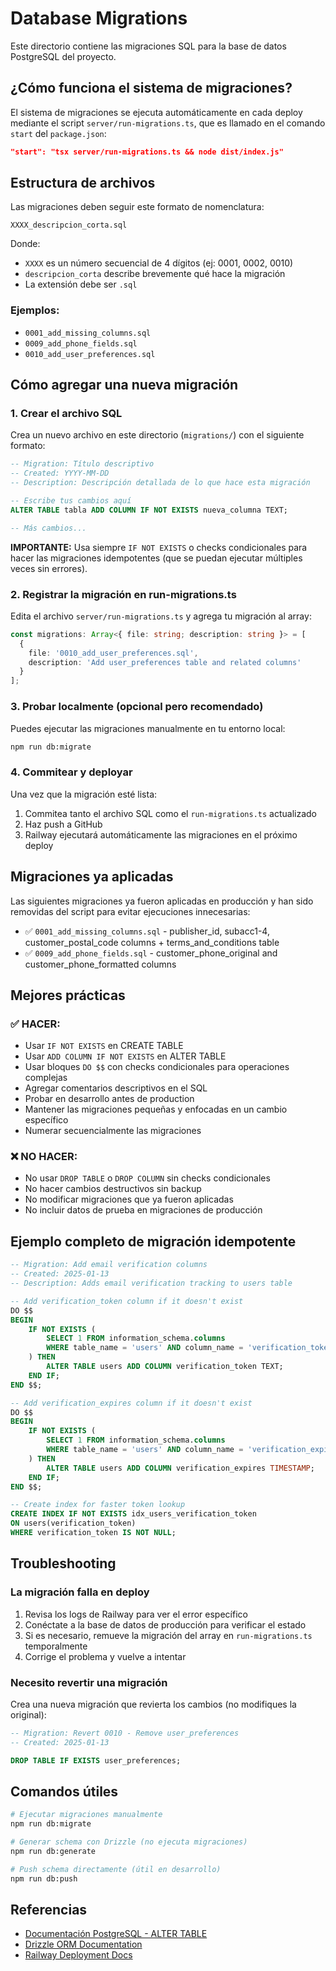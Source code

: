 # Database Migrations

Este directorio contiene las migraciones SQL para la base de datos PostgreSQL del proyecto.

## ¿Cómo funciona el sistema de migraciones?

El sistema de migraciones se ejecuta automáticamente en cada deploy mediante el script `server/run-migrations.ts`, que es llamado en el comando `start` del `package.json`:

```json
"start": "tsx server/run-migrations.ts && node dist/index.js"
```

## Estructura de archivos

Las migraciones deben seguir este formato de nomenclatura:

```
XXXX_descripcion_corta.sql
```

Donde:
- `XXXX` es un número secuencial de 4 dígitos (ej: 0001, 0002, 0010)
- `descripcion_corta` describe brevemente qué hace la migración
- La extensión debe ser `.sql`

### Ejemplos:
- `0001_add_missing_columns.sql`
- `0009_add_phone_fields.sql`
- `0010_add_user_preferences.sql`

## Cómo agregar una nueva migración

### 1. Crear el archivo SQL

Crea un nuevo archivo en este directorio (`migrations/`) con el siguiente formato:

```sql
-- Migration: Título descriptivo
-- Created: YYYY-MM-DD
-- Description: Descripción detallada de lo que hace esta migración

-- Escribe tus cambios aquí
ALTER TABLE tabla ADD COLUMN IF NOT EXISTS nueva_columna TEXT;

-- Más cambios...
```

**IMPORTANTE:** Usa siempre `IF NOT EXISTS` o checks condicionales para hacer las migraciones idempotentes (que se puedan ejecutar múltiples veces sin errores).

### 2. Registrar la migración en run-migrations.ts

Edita el archivo `server/run-migrations.ts` y agrega tu migración al array:

```typescript
const migrations: Array<{ file: string; description: string }> = [
  {
    file: '0010_add_user_preferences.sql',
    description: 'Add user_preferences table and related columns'
  }
];
```

### 3. Probar localmente (opcional pero recomendado)

Puedes ejecutar las migraciones manualmente en tu entorno local:

```bash
npm run db:migrate
```

### 4. Commitear y deployar

Una vez que la migración esté lista:

1. Commitea tanto el archivo SQL como el `run-migrations.ts` actualizado
2. Haz push a GitHub
3. Railway ejecutará automáticamente las migraciones en el próximo deploy

## Migraciones ya aplicadas

Las siguientes migraciones ya fueron aplicadas en producción y han sido removidas del script para evitar ejecuciones innecesarias:

- ✅ `0001_add_missing_columns.sql` - publisher_id, subacc1-4, customer_postal_code columns + terms_and_conditions table
- ✅ `0009_add_phone_fields.sql` - customer_phone_original and customer_phone_formatted columns

## Mejores prácticas

### ✅ HACER:
- Usar `IF NOT EXISTS` en CREATE TABLE
- Usar `ADD COLUMN IF NOT EXISTS` en ALTER TABLE
- Usar bloques `DO $$` con checks condicionales para operaciones complejas
- Agregar comentarios descriptivos en el SQL
- Probar en desarrollo antes de production
- Mantener las migraciones pequeñas y enfocadas en un cambio específico
- Numerar secuencialmente las migraciones

### ❌ NO HACER:
- No usar `DROP TABLE` o `DROP COLUMN` sin checks condicionales
- No hacer cambios destructivos sin backup
- No modificar migraciones que ya fueron aplicadas
- No incluir datos de prueba en migraciones de producción

## Ejemplo completo de migración idempotente

```sql
-- Migration: Add email verification columns
-- Created: 2025-01-13
-- Description: Adds email verification tracking to users table

-- Add verification_token column if it doesn't exist
DO $$
BEGIN
    IF NOT EXISTS (
        SELECT 1 FROM information_schema.columns
        WHERE table_name = 'users' AND column_name = 'verification_token'
    ) THEN
        ALTER TABLE users ADD COLUMN verification_token TEXT;
    END IF;
END $$;

-- Add verification_expires column if it doesn't exist
DO $$
BEGIN
    IF NOT EXISTS (
        SELECT 1 FROM information_schema.columns
        WHERE table_name = 'users' AND column_name = 'verification_expires'
    ) THEN
        ALTER TABLE users ADD COLUMN verification_expires TIMESTAMP;
    END IF;
END $$;

-- Create index for faster token lookup
CREATE INDEX IF NOT EXISTS idx_users_verification_token
ON users(verification_token)
WHERE verification_token IS NOT NULL;
```

## Troubleshooting

### La migración falla en deploy

1. Revisa los logs de Railway para ver el error específico
2. Conéctate a la base de datos de producción para verificar el estado
3. Si es necesario, remueve la migración del array en `run-migrations.ts` temporalmente
4. Corrige el problema y vuelve a intentar

### Necesito revertir una migración

Crea una nueva migración que revierta los cambios (no modifiques la original):

```sql
-- Migration: Revert 0010 - Remove user_preferences
-- Created: 2025-01-13

DROP TABLE IF EXISTS user_preferences;
```

## Comandos útiles

```bash
# Ejecutar migraciones manualmente
npm run db:migrate

# Generar schema con Drizzle (no ejecuta migraciones)
npm run db:generate

# Push schema directamente (útil en desarrollo)
npm run db:push
```

## Referencias

- [Documentación PostgreSQL - ALTER TABLE](https://www.postgresql.org/docs/current/sql-altertable.html)
- [Drizzle ORM Documentation](https://orm.drizzle.team/)
- [Railway Deployment Docs](https://docs.railway.app/)
